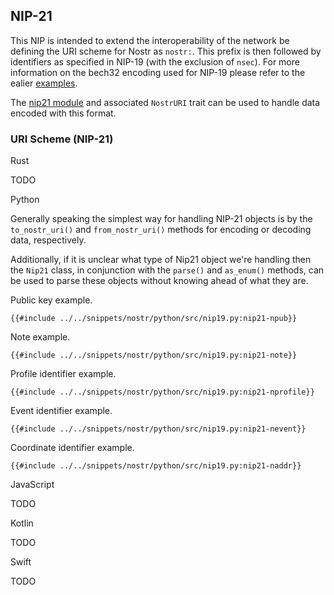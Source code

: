 ## NIP-21

This NIP is intended to extend the interoperability of the network be defining the URI scheme for Nostr as `nostr:`. This prefix is then followed by identifiers as specified in NIP-19 (with the exclusion of `nsec`). For more information on the bech32 encoding used for NIP-19 please refer to the ealier [examples](06-nip19.md).

The [nip21 module](https://docs.rs/nostr/latest/nostr/nips/nip21/index.html) and associated `NostrURI` trait can be used to handle data encoded with this format.

### URI Scheme (NIP-21)

<custom-tabs category="lang">

<div slot="title">Rust</div>
<section>

TODO

</section>

<div slot="title">Python</div>
<section>

Generally speaking the simplest way for handling NIP-21 objects is by the `to_nostr_uri()` and `from_nostr_uri()` methods for encoding or decoding data, respectively. 

Additionally, if it is unclear what type of Nip21 object we're handling then the `Nip21` class, in conjunction with the `parse()` and `as_enum()` methods, can be used to parse these objects without knowing ahead of what they are.

Public key example.

```python,ignore
{{#include ../../snippets/nostr/python/src/nip19.py:nip21-npub}}
```

Note example.

```python,ignore
{{#include ../../snippets/nostr/python/src/nip19.py:nip21-note}}
```

Profile identifier example.

```python,ignore
{{#include ../../snippets/nostr/python/src/nip19.py:nip21-nprofile}}
```

Event identifier example.

```python,ignore
{{#include ../../snippets/nostr/python/src/nip19.py:nip21-nevent}}
```

Coordinate identifier example.

```python,ignore
{{#include ../../snippets/nostr/python/src/nip19.py:nip21-naddr}}
```

</section>

<div slot="title">JavaScript</div>
<section>

TODO

</section>

<div slot="title">Kotlin</div>
<section>

TODO

</section>

<div slot="title">Swift</div>
<section>

TODO

</section>
</custom-tabs>